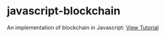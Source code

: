 # javascript-blockchain
An implementation of blockchain in Javascript:
<a href="https://www.davebennett.tech/javascript-blockchain-tutorial/"> View Tutorial</a>
